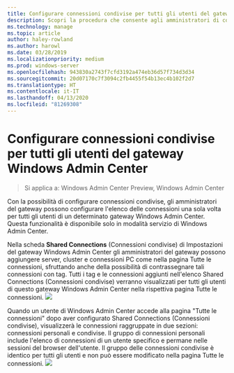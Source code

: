 ```yaml
---
title: Configurare connessioni condivise per tutti gli utenti del gateway Windows Admin Center
description: Scopri la procedura che consente agli amministratori di configurare una sola volta il gateway Windows Admin Center (Project Honolulu) per consentire a tutti gli utenti di condividere un unico elenco di connessioni.
ms.technology: manage
ms.topic: article
author: haley-rowland
ms.author: harowl
ms.date: 03/28/2019
ms.localizationpriority: medium
ms.prod: windows-server
ms.openlocfilehash: 943830a2743f7cfd3192a474eb36d57f734d3d34
ms.sourcegitcommit: 20d07170c7f3094c2fb4455f54b13ec4b102f2d7
ms.translationtype: HT
ms.contentlocale: it-IT
ms.lasthandoff: 04/13/2020
ms.locfileid: "81269308"
---
```

# <a name="configure-shared-connections-for-all-users-of-the-windows-admin-center-gateway"></a>Configurare connessioni condivise per tutti gli utenti del gateway Windows Admin Center

> Si applica a: Windows Admin Center Preview, Windows Admin Center

Con la possibilità di configurare connessioni condivise, gli amministratori del gateway possono configurare l'elenco delle connessioni una sola volta per tutti gli utenti di un determinato gateway Windows Admin Center. Questa funzionalità è disponibile solo in modalità servizio di Windows Admin Center.

Nella scheda **Shared Connections** (Connessioni condivise) di Impostazioni del gateway Windows Admin Center gli amministratori del gateway possono aggiungere server, cluster e connessioni PC come nella pagina Tutte le connessioni, sfruttando anche della possibilità di contrassegnare tali connessioni con tag. Tutti i tag e le connessioni aggiunti nell'elenco Shared Connections (Connessioni condivise) verranno visualizzati per tutti gli utenti di questo gateway Windows Admin Center nella rispettiva pagina Tutte le connessioni.
    ![](../media/shared-cnxns-1.png)

Quando un utente di Windows Admin Center accede alla pagina "Tutte le connessioni" dopo aver configurato Shared Connections (Connessioni condivise), visualizzerà le connessioni raggruppate in due sezioni: connessioni personali e condivise. Il gruppo di connessioni personali include l'elenco di connessioni di un utente specifico e permane nelle sessioni del browser dell'utente. Il gruppo delle connessioni condivise è identico per tutti gli utenti e non può essere modificato nella pagina Tutte le connessioni.
![](../media/shared-cnxns-2.png)